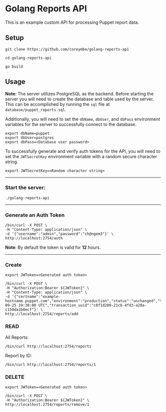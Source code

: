 # Golang Reports API

This is an example custom API for processing Puppet report data.

## Setup

```
git clone https://github.com/coreymbe/golang-reports-api
```

```
cd golang-reports-api
```

```
go build
```

## Usage

**Note**: The server utilizes PostgreSQL as the backend. Before starting the server you will need to create the database and table used by the server. This can be accomplished by running the `sql` file at `database/puppet_reports.sql`.

Additionally, you will need to set the `dbName`, `dbUser`, and `dbPass` environment variables for the server to successfully connect to the database.

```
export dbName=puppet
export dbUser=postgres
export dbPass=<Database user password>
```

To successfully generate and verify auth tokens for the API, you will need to set the `JWTSecretKey` environment variable with a random secure character string.

```
export JWTSecretKey=<Random character string>
```

---

### Start the server:

```
./golang-reports-api
```

---

### Generate an Auth Token

```
/bin/curl -X POST \
-H "Content-Type: application/json" \
-d '{"username":"admin","password":"ch@ngem3"}' \
http://localhost:2754/auth
```

**Note**: By default the token is valid for **12** hours.

---

### Create

```
export JWToken=<Generated auth token>
```

```
/bin/curl -X POST \
-H "Authorization:Bearer ${JWToken}" \
-H "Content-Type: application/json" \
-d '{"certname":"example-hostname.puppet.com","environment":"production","status":"unchanged","time":"2022-09-25 19:30:00 UTC","transaction_uuid":"c8f1d280-21c6-4fd3-a28a-c150da1b0ecf"}' \
http://localhost:2754/reports/add
```

### READ

All Reports:

```
/bin/curl http://localhost:2754/reports
```

Report by ID:

```
/bin/curl http://localhost:2754/reports/1
```

### DELETE

```
export JWToken=<Generated auth token>
```

```
/bin/curl -X POST \
-H "Authorization:Bearer ${JWToken}" \
http://localhost:2754/reports/remove/1
```
